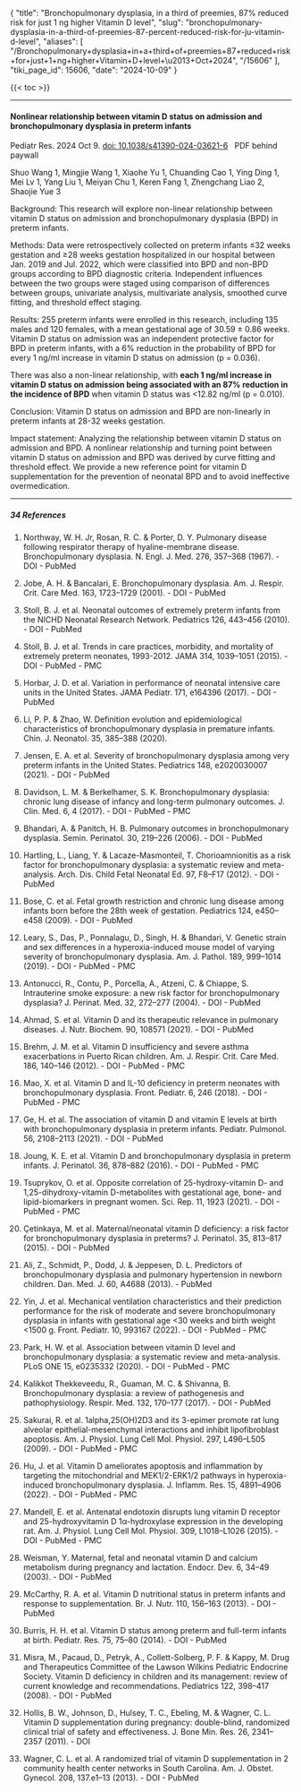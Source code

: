 {
  "title": "Bronchopulmonary dysplasia, in a third of preemies, 87% reduced risk for just 1 ng higher Vitamin D level",
  "slug": "bronchopulmonary-dysplasia-in-a-third-of-preemies-87-percent-reduced-risk-for-ju-vitamin-d-level",
  "aliases": [
    "/Bronchopulmonary+dysplasia+in+a+third+of+preemies+87+reduced+risk+for+just+1+ng+higher+Vitamin+D+level+\u2013+Oct+2024",
    "/15606"
  ],
  "tiki_page_id": 15606,
  "date": "2024-10-09"
}

{{< toc >}}

---

#### Nonlinear relationship between vitamin D status on admission and bronchopulmonary dysplasia in preterm infants

Pediatr Res. 2024 Oct 9. [doi: 10.1038/s41390-024-03621-6](https://doi.org/10.1038/s41390-024-03621-6) &nbsp; PDF behind paywall

Shuo Wang 1, Mingjie Wang 1, Xiaohe Yu 1, Chuanding Cao 1, Ying Ding 1, Mei Lv 1, Yang Liu 1, Meiyan Chu 1, Keren Fang 1, Zhengchang Liao 2, Shaojie Yue 3

Background: This research will explore non-linear relationship between vitamin D status on admission and bronchopulmonary dysplasia (BPD) in preterm infants.

Methods: Data were retrospectively collected on preterm infants ≤32 weeks gestation and ≥28 weeks gestation hospitalized in our hospital between Jan. 2019 and Jul. 2022, which were classified into BPD and non-BPD groups according to BPD diagnostic criteria. Independent influences between the two groups were staged using comparison of differences between groups, univariate analysis, multivariate analysis, smoothed curve fitting, and threshold effect staging.

Results: 255 preterm infants were enrolled in this research, including 135 males and 120 females, with a mean gestational age of 30.59 ± 0.86 weeks. Vitamin D status on admission was an independent protective factor for BPD in preterm infants, with a 6% reduction in the probability of BPD for every 1 ng/ml increase in vitamin D status on admission (p = 0.036). 

There was also a non-linear relationship, with  **each 1 ng/ml increase in vitamin D status on admission being associated with an 87% reduction in the incidence of BPD**  when vitamin D status was <12.82 ng/ml (p = 0.010).

Conclusion: Vitamin D status on admission and BPD are non-linearly in preterm infants at 28-32 weeks gestation.

Impact statement: Analyzing the relationship between vitamin D status on admission and BPD. A nonlinear relationship and turning point between vitamin D status on admission and BPD was derived by curve fitting and threshold effect. We provide a new reference point for vitamin D supplementation for the prevention of neonatal BPD and to avoid ineffective overmedication.

---

##### 34 References

1. Northway, W. H. Jr, Rosan, R. C. & Porter, D. Y. Pulmonary disease following respirator therapy of hyaline-membrane disease. Bronchopulmonary dysplasia. N. Engl. J. Med. 276, 357–368 (1967). - DOI - PubMed

1. Jobe, A. H. & Bancalari, E. Bronchopulmonary dysplasia. Am. J. Respir. Crit. Care Med. 163, 1723–1729 (2001). - DOI - PubMed

1. Stoll, B. J. et al. Neonatal outcomes of extremely preterm infants from the NICHD Neonatal Research Network. Pediatrics 126, 443–456 (2010). - DOI - PubMed

1. Stoll, B. J. et al. Trends in care practices, morbidity, and mortality of extremely preterm neonates, 1993-2012. JAMA 314, 1039–1051 (2015). - DOI - PubMed - PMC

1. Horbar, J. D. et al. Variation in performance of neonatal intensive care units in the United States. JAMA Pediatr. 171, e164396 (2017). - DOI - PubMed

1. Li, P. P. & Zhao, W. Definition evolution and epidemiological characteristics of bronchopulmonary dysplasia in premature infants. Chin. J. Neonatol. 35, 385–388 (2020).

1. Jensen, E. A. et al. Severity of bronchopulmonary dysplasia among very preterm infants in the United States. Pediatrics 148, e2020030007 (2021). - DOI - PubMed

1. Davidson, L. M. & Berkelhamer, S. K. Bronchopulmonary dysplasia: chronic lung disease of infancy and long-term pulmonary outcomes. J. Clin. Med. 6, 4 (2017). - DOI - PubMed - PMC

1. Bhandari, A. & Panitch, H. B. Pulmonary outcomes in bronchopulmonary dysplasia. Semin. Perinatol. 30, 219–226 (2006). - DOI - PubMed

1. Hartling, L., Liang, Y. & Lacaze-Masmonteil, T. Chorioamnionitis as a risk factor for bronchopulmonary dysplasia: a systematic review and meta-analysis. Arch. Dis. Child Fetal Neonatal Ed. 97, F8–F17 (2012). - DOI - PubMed

1. Bose, C. et al. Fetal growth restriction and chronic lung disease among infants born before the 28th week of gestation. Pediatrics 124, e450–e458 (2009). - DOI - PubMed

1. Leary, S., Das, P., Ponnalagu, D., Singh, H. & Bhandari, V. Genetic strain and sex differences in a hyperoxia-induced mouse model of varying severity of bronchopulmonary dysplasia. Am. J. Pathol. 189, 999–1014 (2019). - DOI - PubMed - PMC

1. Antonucci, R., Contu, P., Porcella, A., Atzeni, C. & Chiappe, S. Intrauterine smoke exposure: a new risk factor for bronchopulmonary dysplasia? J. Perinat. Med. 32, 272–277 (2004). - DOI - PubMed

1. Ahmad, S. et al. Vitamin D and its therapeutic relevance in pulmonary diseases. J. Nutr. Biochem. 90, 108571 (2021). - DOI - PubMed

1. Brehm, J. M. et al. Vitamin D insufficiency and severe asthma exacerbations in Puerto Rican children. Am. J. Respir. Crit. Care Med. 186, 140–146 (2012). - DOI - PubMed - PMC

1. Mao, X. et al. Vitamin D and IL-10 deficiency in preterm neonates with bronchopulmonary dysplasia. Front. Pediatr. 6, 246 (2018). - DOI - PubMed - PMC

1. Ge, H. et al. The association of vitamin D and vitamin E levels at birth with bronchopulmonary dysplasia in preterm infants. Pediatr. Pulmonol. 56, 2108–2113 (2021). - DOI - PubMed

1. Joung, K. E. et al. Vitamin D and bronchopulmonary dysplasia in preterm infants. J. Perinatol. 36, 878–882 (2016). - DOI - PubMed - PMC

1. Tsuprykov, O. et al. Opposite correlation of 25-hydroxy-vitamin D- and 1,25-dihydroxy-vitamin D-metabolites with gestational age, bone- and lipid-biomarkers in pregnant women. Sci. Rep. 11, 1923 (2021). - DOI - PubMed - PMC

1. Çetinkaya, M. et al. Maternal/neonatal vitamin D deficiency: a risk factor for bronchopulmonary dysplasia in preterms? J. Perinatol. 35, 813–817 (2015). - DOI - PubMed

1. Ali, Z., Schmidt, P., Dodd, J. & Jeppesen, D. L. Predictors of bronchopulmonary dysplasia and pulmonary hypertension in newborn children. Dan. Med. J. 60, A4688 (2013). - PubMed

1. Yin, J. et al. Mechanical ventilation characteristics and their prediction performance for the risk of moderate and severe bronchopulmonary dysplasia in infants with gestational age <30 weeks and birth weight <1500 g. Front. Pediatr. 10, 993167 (2022). - DOI - PubMed - PMC

1. Park, H. W. et al. Association between vitamin D level and bronchopulmonary dysplasia: a systematic review and meta-analysis. PLoS ONE 15, e0235332 (2020). - DOI - PubMed - PMC

1. Kalikkot Thekkeveedu, R., Guaman, M. C. & Shivanna, B. Bronchopulmonary dysplasia: a review of pathogenesis and pathophysiology. Respir. Med. 132, 170–177 (2017). - DOI - PubMed

1. Sakurai, R. et al. 1alpha,25(OH)2D3 and its 3-epimer promote rat lung alveolar epithelial-mesenchymal interactions and inhibit lipofibroblast apoptosis. Am. J. Physiol. Lung Cell Mol. Physiol. 297, L496–L505 (2009). - DOI - PubMed - PMC

1. Hu, J. et al. Vitamin D ameliorates apoptosis and inflammation by targeting the mitochondrial and MEK1/2-ERK1/2 pathways in hyperoxia-induced bronchopulmonary dysplasia. J. Inflamm. Res. 15, 4891–4906 (2022). - DOI - PubMed - PMC

1. Mandell, E. et al. Antenatal endotoxin disrupts lung vitamin D receptor and 25-hydroxyvitamin D 1α-hydroxylase expression in the developing rat. Am. J. Physiol. Lung Cell Mol. Physiol. 309, L1018–L1026 (2015). - DOI - PubMed - PMC

1. Weisman, Y. Maternal, fetal and neonatal vitamin D and calcium metabolism during pregnancy and lactation. Endocr. Dev. 6, 34–49 (2003). - DOI - PubMed

1. McCarthy, R. A. et al. Vitamin D nutritional status in preterm infants and response to supplementation. Br. J. Nutr. 110, 156–163 (2013). - DOI - PubMed

1. Burris, H. H. et al. Vitamin D status among preterm and full-term infants at birth. Pediatr. Res. 75, 75–80 (2014). - DOI - PubMed

1. Misra, M., Pacaud, D., Petryk, A., Collett-Solberg, P. F. & Kappy, M. Drug and Therapeutics Committee of the Lawson Wilkins Pediatric Endocrine Society. Vitamin D deficiency in children and its management: review of current knowledge and recommendations. Pediatrics 122, 398–417 (2008). - DOI - PubMed

1. Hollis, B. W., Johnson, D., Hulsey, T. C., Ebeling, M. & Wagner, C. L. Vitamin D supplementation during pregnancy: double-blind, randomized clinical trial of safety and effectiveness. J. Bone Min. Res. 26, 2341–2357 (2011). - DOI

1. Wagner, C. L. et al. A randomized trial of vitamin D supplementation in 2 community health center networks in South Carolina. Am. J. Obstet. Gynecol. 208, 137.e1–13 (2013). - DOI - PubMed
